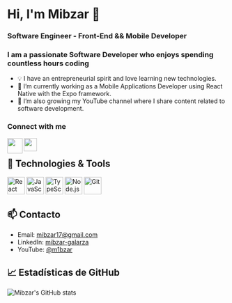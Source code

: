 # Hi, I'm Mibzar 👋
### Software Engineer - Front-End && Mobile Developer
### I am a passionate Software Developer who enjoys spending countless hours coding
- 💡 I have an entrepreneurial spirit and love learning new technologies.
- 💼 I’m currently working as a Mobile Applications Developer using React Native with the Expo framework.  
- 🎥 I’m also growing my YouTube channel where I share content related to software development.

### Connect with me
[<img align="left" src="https://www.iconpacks.net/icons/2/free-youtube-logo-icon-2431-thumb.png" width="35" height="35"/>](https://www.youtube.com/@m1bzar)
[<img align="left" src="https://cdn-icons-png.flaticon.com/512/174/174857.png" width="30" height="30"/>](https://www.linkedin.com/in/mibzar-galarza-659542233/)

<br />

## 🚀 Technologies & Tools
<p>
  <img src="https://cdn.jsdelivr.net/gh/devicons/devicon/icons/react/react-original.svg" alt="React" width="40" height="40"/>
  <img src="https://cdn.jsdelivr.net/gh/devicons/devicon/icons/javascript/javascript-original.svg" alt="JavaScript" width="40" height="40"/>
  <img src="https://cdn.jsdelivr.net/gh/devicons/devicon/icons/typescript/typescript-original.svg" alt="TypeScript" width="40" height="40"/>
  <img src="https://cdn.jsdelivr.net/gh/devicons/devicon/icons/nodejs/nodejs-original.svg" alt="Node.js" width="40" height="40"/>
  <img src="https://cdn.jsdelivr.net/gh/devicons/devicon/icons/git/git-original.svg" alt="Git" width="40" height="40"/>
  <!-- Add more as needed -->
</p>

## 📫 Contacto
- Email: mibzar17@gmail.com  
- LinkedIn: [mibzar-galarza](https://www.linkedin.com/in/mibzar-galarza-659542233/)  
- YouTube: [@m1bzar](https://www.youtube.com/@m1bzar)

## 📈 Estadísticas de GitHub
![Mibzar's GitHub stats](https://github-readme-stats.vercel.app/api?username=MibzarGalarza&show_icons=true&count_private=true)

